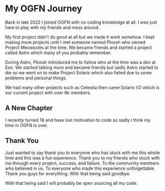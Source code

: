 # My OGFN Journey

Back in late 2022 I joined OGFN with no coding knowledge at all. I was just here to play with my friends and mess around.

My first project didn't do good at all but we made it work somehow. I kept making more projects until I met someone named Ploosh who owned Project Meowscles at the time. We became friends and started a project called Astro which many of you probably remember.

During Astro, Ploosh introduced me to Itztiva who at the time was a dev at Eon. We started talking more and became friends but sadly Astro started to die so we went on to make Project Solaris which also failed due to some problems and personal things.

We had many other projects such as Celestia then came Solaris V2 which is our current project with over 6k members.

## A New Chapter

I recently turned 18 and have lost motivation to code so sadly I think my time in OGFN is over.

## Thank You

Just wanted to say thank you to everyone who has stuck with me this whole time and this was a fun experience. Thank you to my friends who stuck with me through every project, success, and failure. To the community members who believed in us. To everyone who made this experience unforgettable. Thank you guys for everything. With that being said goodbye.

With that being said I will probably be open sourcing all my code.
